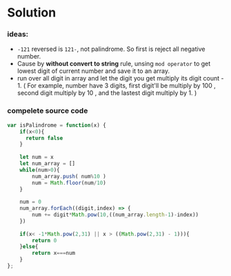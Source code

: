 # Solution

### ideas:
- `-121` reversed is `121-`, not palindrome. So first is reject all negative number.
- Cause by **without convert to string** rule, unsing `mod operator` to get lowest digit of current number and save it to an array.
- run over all digit in array and let the digit you get multiply its digit count - 1. ( For example, number have 3 digits, first digit'll be multiply by 100 , second digit multiply by 10 , and the lastest digit multiply by 1. )

### compelete source code
```javascript
var isPalindrome = function(x) {
    if(x<0){
      return false
    }
    
    let num = x
    let num_array = []
    while(num>0){
        num_array.push( num%10 )
        num = Math.floor(num/10)
    }
    
    num = 0
    num_array.forEach((digit,index) => {
    	num += digit*Math.pow(10,((num_array.length-1)-index))
    })
    
    if(x< -1*Math.pow(2,31) || x > ((Math.pow(2,31) - 1))){
        return 0
    }else{
    	return x===num
    }
};
```